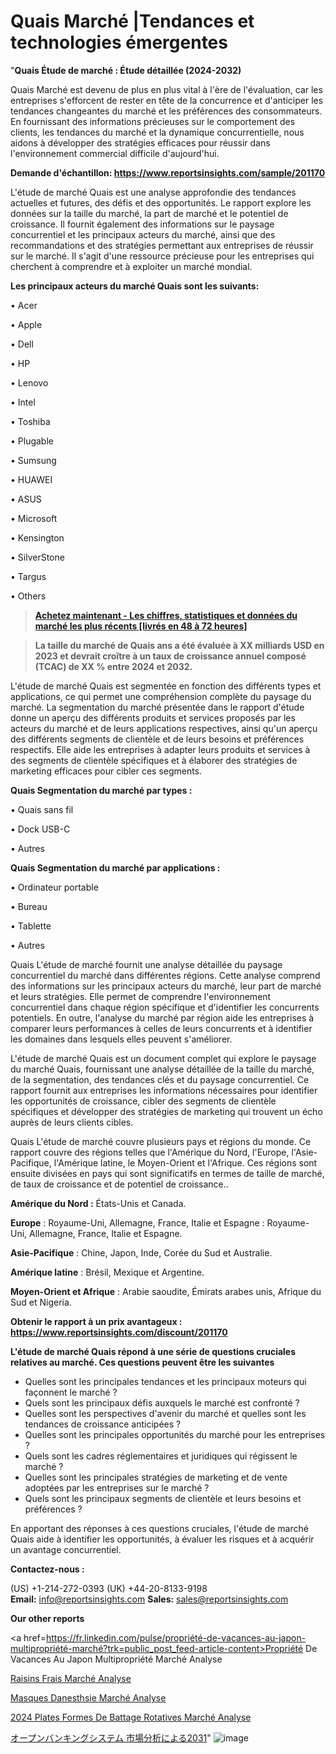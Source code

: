 # Quais Marché |Tendances et technologies émergentes

"<strong>Quais Étude de marché : Étude détaillée (2024-2032)</strong>

Quais Marché est devenu de plus en plus vital à l'ère de l'évaluation, car les entreprises s'efforcent de rester en tête de la concurrence et d'anticiper les tendances changeantes du marché et les préférences des consommateurs. En fournissant des informations précieuses sur le comportement des clients, les tendances du marché et la dynamique concurrentielle, nous aidons à développer des stratégies efficaces pour réussir dans l'environnement commercial difficile d'aujourd'hui.

<strong>Demande d'échantillon: <a href=https://www.reportsinsights.com/sample/201170>https://www.reportsinsights.com/sample/201170</a></strong>

L'étude de marché Quais est une analyse approfondie des tendances actuelles et futures, des défis et des opportunités. Le rapport explore les données sur la taille du marché, la part de marché et le potentiel de croissance. Il fournit également des informations sur le paysage concurrentiel et les principaux acteurs du marché, ainsi que des recommandations et des stratégies permettant aux entreprises de réussir sur le marché. Il s'agit d'une ressource précieuse pour les entreprises qui cherchent à comprendre et à exploiter un marché mondial.

<strong>Les principaux acteurs du marché Quais sont les suivants:</strong>

• Acer

• Apple

• Dell

• HP

• Lenovo

• Intel

• Toshiba

• Plugable

• Sumsung

• HUAWEI

• ASUS

• Microsoft

• Kensington

• SilverStone

• Targus

• Others
<blockquote><a href=https://www.reportsinsights.com/buynow/201170><span style=text-decoration: underline;><strong>Achetez maintenant - Les chiffres, statistiques et données du marché les plus récents [livrés en 48 à 72 heures]</strong></span></a></blockquote>
<blockquote><span style=text-decoration: underline;><strong>La taille du marché de Quais ans a été évaluée à XX milliards USD en 2023 et devrait croître à un taux de croissance annuel composé (TCAC) de XX % entre 2024 et 2032.</strong></span></blockquote>
L'étude de marché Quais est segmentée en fonction des différents types et applications, ce qui permet une compréhension complète du paysage du marché. La segmentation du marché présentée dans le rapport d'étude donne un aperçu des différents produits et services proposés par les acteurs du marché et de leurs applications respectives, ainsi qu'un aperçu des différents segments de clientèle et de leurs besoins et préférences respectifs. Elle aide les entreprises à adapter leurs produits et services à des segments de clientèle spécifiques et à élaborer des stratégies de marketing efficaces pour cibler ces segments.

<strong>Quais Segmentation du marché par types :</strong>

• Quais sans fil

• Dock USB-C

• Autres

<strong>Quais Segmentation du marché par applications :</strong>

• Ordinateur portable

• Bureau

• Tablette

• Autres

Quais L'étude de marché fournit une analyse détaillée du paysage concurrentiel du marché dans différentes régions. Cette analyse comprend des informations sur les principaux acteurs du marché, leur part de marché et leurs stratégies. Elle permet de comprendre l'environnement concurrentiel dans chaque région spécifique et d'identifier les concurrents potentiels. En outre, l'analyse du marché par région aide les entreprises à comparer leurs performances à celles de leurs concurrents et à identifier les domaines dans lesquels elles peuvent s'améliorer.

L'étude de marché Quais est un document complet qui explore le paysage du marché Quais, fournissant une analyse détaillée de la taille du marché, de la segmentation, des tendances clés et du paysage concurrentiel. Ce rapport fournit aux entreprises les informations nécessaires pour identifier les opportunités de croissance, cibler des segments de clientèle spécifiques et développer des stratégies de marketing qui trouvent un écho auprès de leurs clients cibles.

Quais L'étude de marché couvre plusieurs pays et régions du monde. Ce rapport couvre des régions telles que l'Amérique du Nord, l'Europe, l'Asie-Pacifique, l'Amérique latine, le Moyen-Orient et l'Afrique. Ces régions sont ensuite divisées en pays qui sont significatifs en termes de taille de marché, de taux de croissance et de potentiel de croissance..

<strong>Amérique du Nord :</strong> États-Unis et Canada.

<strong>Europe</strong> : Royaume-Uni, Allemagne, France, Italie et Espagne : Royaume-Uni, Allemagne, France, Italie et Espagne.

<strong>Asie-Pacifique</strong> : Chine, Japon, Inde, Corée du Sud et Australie.

<strong>Amérique latine</strong> : Brésil, Mexique et Argentine.

<strong>Moyen-Orient et Afrique</strong> : Arabie saoudite, Émirats arabes unis, Afrique du Sud et Nigeria.

<strong>Obtenir le rapport à un prix avantageux : <a href=https://www.reportsinsights.com/discount/201170>https://www.reportsinsights.com/discount/201170</a></strong>

<strong>L'étude de marché Quais répond à une série de questions cruciales relatives au marché. Ces questions peuvent être les suivantes</strong>
<ul>
  <li>Quelles sont les principales tendances et les principaux moteurs qui façonnent le marché ?</li>
  <li>Quels sont les principaux défis auxquels le marché est confronté ?</li>
  <li>Quelles sont les perspectives d'avenir du marché et quelles sont les tendances de croissance anticipées ?</li>
  <li>Quelles sont les principales opportunités du marché pour les entreprises ?</li>
  <li>Quels sont les cadres réglementaires et juridiques qui régissent le marché ?</li>
  <li>Quelles sont les principales stratégies de marketing et de vente adoptées par les entreprises sur le marché ?</li>
  <li>Quels sont les principaux segments de clientèle et leurs besoins et préférences ?</li>
</ul>
En apportant des réponses à ces questions cruciales, l'étude de marché Quais aide à identifier les opportunités, à évaluer les risques et à acquérir un avantage concurrentiel.

<strong>Contactez-nous :</strong>

(US) +1-214-272-0393
(UK) +44-20-8133-9198
<strong>Email:</strong> <a>info@reportsinsights.com</a>
<strong>Sales:</strong> <a>sales@reportsinsights.com</a>

<strong>Our other reports</strong>

<a href=https://fr.linkedin.com/pulse/propriété-de-vacances-au-japon-multipropriété-marché?trk=public_post_feed-article-content>Propriété De Vacances Au Japon Multipropriété Marché Analyse</a>

<a href=https://www.linkedin.com/pulse/raisins-frais-march%C3%A9-rapport-sc%C3%A9nario-concurrentiel-pd78f/>Raisins Frais Marché Analyse</a>

<a href=https://www.linkedin.com/pulse/masques-danesth%C3%A9sie-march%C3%A9-paysage-du-jusquen-gtksf/>Masques Danesthsie Marché Analyse</a>

<a href=https://www.linkedin.com/pulse/2024-plates-formes-de-battage-rotatives-march%C3%A9-6jdnc/>2024 Plates Formes De Battage Rotatives Marché Analyse</a>

<a href=https://www.linkedin.com/pulse/オープンバンキングシステム-市場-2023-新しい調査レポート-bizintel-chronicle-360/>オープンバンキングシステム 市場分析による2031</a>"
![image](https://github.com/daminid12/RImarketexcellence/assets/158430485/b4e9b129-f96d-410c-b82a-2a564c738cf7)
